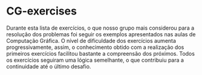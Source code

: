 # CG-exercises

  Durante esta lista de exercícios, o que nosso grupo mais considerou para a resolução dos problemas foi seguir os exemplos apresentados nas aulas de Computação Gráfica. O nível de dificuldade dos exercícios aumenta progressivamente, assim, o conhecimento obtido com a realização dos primeiros exercícios facilitou bastante a compreensão dos próximos. Todos os exercícios seguiram uma lógica semelhante, o que contribuiu para a continuidade até o último desafio.
